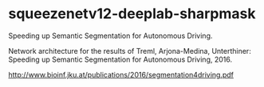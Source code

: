 # squeezenetv12-deeplab-sharpmask
Speeding up Semantic Segmentation for Autonomous Driving.

Network architecture for the results of Treml, Arjona-Medina, Unterthiner: Speeding up Semantic Segmentation for Autonomous Driving, 2016.

http://www.bioinf.jku.at/publications/2016/segmentation4driving.pdf
